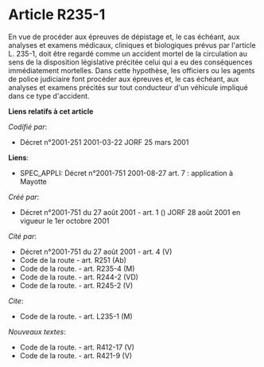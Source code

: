 # Article R235-1

En vue de procéder aux épreuves de dépistage et, le cas échéant, aux analyses et examens médicaux, cliniques et biologiques
prévus par l'article L. 235-1, doit être regardé comme un accident mortel de la circulation au sens de la disposition
législative précitée celui qui a eu des conséquences immédiatement mortelles. Dans cette hypothèse, les officiers ou les
agents de police judiciaire font procéder aux épreuves et, le cas échéant, aux analyses et examens précités sur tout
conducteur d'un véhicule impliqué dans ce type d'accident.

**Liens relatifs à cet article**

_Codifié par_:

  - Décret n°2001-251 2001-03-22 JORF 25 mars 2001

**Liens**:

  - SPEC_APPLI: Décret n°2001-751 2001-08-27 art. 7 : application à Mayotte

_Créé par_:

  - Décret n°2001-751 du 27 août 2001 - art. 1 () JORF 28 août 2001 en vigueur le 1er octobre 2001

_Cité par_:

  - Décret n°2001-751 du 27 août 2001 - art. 4 (V)
  - Code de la route - art. R251 (Ab)
  - Code de la route. - art. R235-4 (M)
  - Code de la route. - art. R244-2 (VD)
  - Code de la route. - art. R245-2 (V)

_Cite_:

  - Code de la route. - art. L235-1 (M)

_Nouveaux textes_:

  - Code de la route. - art. R412-17 (V)
  - Code de la route. - art. R421-9 (V)
